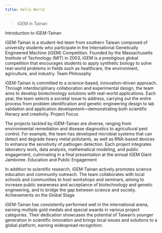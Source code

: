 ```yaml
---
title: Hello World
---
```


> iGEM in Tainan

Introduction to iGEM-Tainan

iGEM-Tainan is a student-led team from southern Taiwan composed of university students who participate in the International Genetically Engineered Machine (iGEM) Competition. Founded by the Massachusetts Institute of Technology (MIT) in 2003, iGEM is a prestigious global competition that encourages students to apply synthetic biology to solve real-world problems in fields such as healthcare, the environment, agriculture, and industry.
Team Philosophy

iGEM-Tainan is committed to a science-based, innovation-driven approach. Through interdisciplinary collaboration and experimental design, the team aims to develop biotechnology solutions with real-world applications. Each year, the team selects a societal issue to address, carrying out the entire process from problem identification and genetic engineering design to lab validation and application development—demonstrating both scientific literacy and creativity.
Project Focus

The projects tackled by iGEM-Tainan are diverse, ranging from environmental remediation and disease diagnostics to agricultural pest control. For example, the team has developed microbial systems that can detect and degrade heavy metal pollutants, as well as RNA-based devices to enhance the sensitivity of pathogen detection. Each project integrates laboratory work, data analysis, mathematical modeling, and public engagement, culminating in a final presentation at the annual iGEM Giant Jamboree.
Education and Public Engagement

In addition to scientific research, iGEM-Tainan actively promotes science education and community outreach. The team collaborates with local schools and communities to host workshops and seminars, aiming to increase public awareness and acceptance of biotechnology and genetic engineering, and to bridge the gap between science and society.
Achievements on the Global Stage

iGEM-Tainan has consistently performed well in the international arena, earning multiple gold medals and special awards in various project categories. Their dedication showcases the potential of Taiwan’s younger generation in scientific innovation and brings local issues and solutions to a global platform, earning widespread recognition.

<!-- PlaceHolder -->